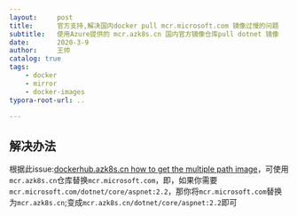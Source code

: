 ```yaml
---
layout:     post
title:      官方支持,解决国内docker pull mcr.microsoft.com 镜像过慢的问题
subtitle:   使用Azure提供的 mcr.azk8s.cn 国内官方镜像仓库pull dotnet 镜像
date:       2020-3-9
author:     王帅
catalog: true
tags:
    - docker
    - mirror
    - docker-images
typora-root-url: ..

---
```


## 解决办法

根据此issue:[dockerhub.azk8s.cn how to get the multiple path image](https://github.com/Azure/container-service-for-azure-china/issues/52)，可使用`mcr.azk8s.cn`仓库替换`mcr.microsoft.com`，即，如果你需要`mcr.microsoft.com/dotnet/core/aspnet:2.2`，那你将`mcr.microsoft.com`替换为`mcr.azk8s.cn`;变成`mcr.azk8s.cn/dotnet/core/aspnet:2.2`即可

